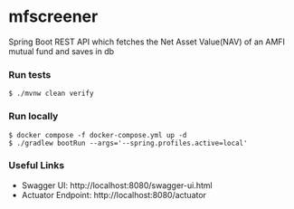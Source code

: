 # mfscreener
Spring Boot REST API which fetches the Net Asset Value(NAV) of an AMFI mutual fund and saves in db

### Run tests
`$ ./mvnw clean verify`

### Run locally
```shell
$ docker compose -f docker-compose.yml up -d
$ ./gradlew bootRun --args='--spring.profiles.active=local'
```

### Useful Links
* Swagger UI: http://localhost:8080/swagger-ui.html
* Actuator Endpoint: http://localhost:8080/actuator